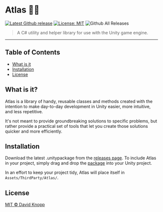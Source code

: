 # Atlas 👩‍🚀 
[![Latest Github release](https://img.shields.io/github/release/david-knopp/atlas.svg)](https://github.com/david-knopp/Atlas/releases/latest)  [![License: MIT](https://img.shields.io/badge/License-MIT-yellow.svg)](https://opensource.org/licenses/MIT) ![Github All Releases](https://img.shields.io/github/downloads/david-knopp/atlas/total.svg)

> A C# utility and helper library for use with the Unity game engine.

---

## Table of Contents
- [What is it](#what-is-it?)
- [Installation](#installation)
- [License](#license)

## What is it?
Atlas is a library of handy, reusable classes and methods created with the intention to make day-to-day development in Unity easier, more intuitive, and less repetitive.

It's not meant to provide groundbreaking solutions to specific problems, but rather provide a practical set of tools that let you create those solutions quicker and more efficiently.

## Installation
Download the latest .unitypackage from the [releases page](https://github.com/david-knopp/Atlas/releases "releases page"). To include Atlas in your project, simply drag and drop the [package](https://docs.unity3d.com/Manual/AssetPackages.html "package") into your Unity project. 

In an effort to keep your project tidy, Atlas will place itself in `Assets/ThirdParty/Atlas/`.


## License
[MIT © David Knopp](https://github.com/david-knopp/Atlas/blob/master/LICENSE "MIT © David Knopp")
